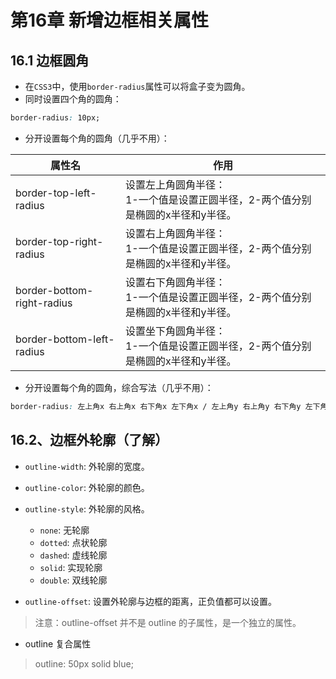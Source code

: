 # 第16章 新增边框相关属性

## 16.1 边框圆角

- 在`CSS3`中，使用`border-radius`属性可以将盒子变为圆角。
- 同时设置四个角的圆角：

```css
border-radius: 10px;
```

- 分开设置每个角的圆角（几乎不用）：

| 属性名                     | 作用                                                         |
| -------------------------- | ------------------------------------------------------------ |
| border-top-left-radius     | 设置左上角圆角半径：<br />1-一个值是设置正圆半径，2-两个值分别是椭圆的x半径和y半径。 |
| border-top-right-radius    | 设置右上角圆角半径：<br />1-一个值是设置正圆半径，2-两个值分别是椭圆的x半径和y半径。 |
| border-bottom-right-radius | 设置右下角圆角半径：<br />1-一个值是设置正圆半径，2-两个值分别是椭圆的x半径和y半径。 |
| border-bottom-left-radius  | 设置坐下角圆角半径：<br />1-一个值是设置正圆半径，2-两个值分别是椭圆的x半径和y半径。 |

- 分开设置每个角的圆角，综合写法（几乎不用）：

```css
border-radius: 左上角x 右上角x 右下角x 左下角x / 左上角y 右上角y 右下角y 左下角y
```

## 16.2、边框外轮廓（了解）

- `outline-width`: 外轮廓的宽度。
- `outline-color`: 外轮廓的颜色。
- `outline-style`: 外轮廓的风格。
    - `none`: 无轮廓
    - `dotted`: 点状轮廓
    - `dashed`: 虚线轮廓
    - `solid`: 实现轮廓
    - `double`: 双线轮廓

- `outline-offset`: 设置外轮廓与边框的距离，正负值都可以设置。

> 注意：outline-offset 并不是 outline 的子属性，是一个独立的属性。

- outline 复合属性

> outline: 50px solid blue;